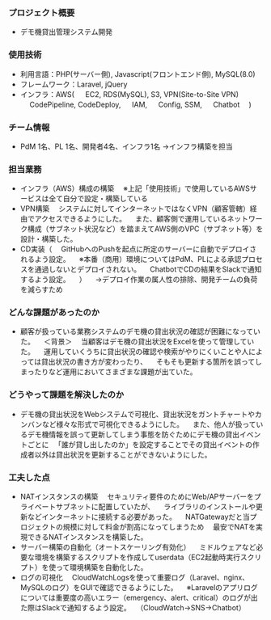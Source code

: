 ### プロジェクト概要
- デモ機貸出管理システム開発

### 使用技術
- 利用言語：PHP(サーバー側), Javascript(フロントエンド側), MySQL(8.0)
- フレームワーク：Laravel, jQuery
- インフラ：AWS(
　 EC2, RDS(MySQL), S3, VPN(Site-to-Site VPN)
　 CodePipeline, CodeDeploy,
　 IAM, 
　 Config, SSM,
　 Chatbot
　)

### チーム情報
- PdM 1名、PL 1名、開発者4名、インフラ1名
→インフラ構築を担当

### 担当業務
- インフラ（AWS）構成の構築
　※上記「使用技術」で使用しているAWSサービスは全て自分で設定・構築している
- VPN構築
　システムに対してインターネットではなくVPN（顧客管轄）経由でアクセスできるようにした。
　また、顧客側で運用しているネットワーク構成（サブネット状況など）を踏まえてAWS側のVPC（サブネット等）を設計・構築した。
- CD実装（
　GitHubへのPushを起点に所定のサーバーに自動でデプロイされるよう設定。
　※本番（商用）環境についてはPdM、PLによる承認プロセスを通過しないとデプロイされない。
　ChatbotでCDの結果をSlackで通知するよう設定。
　）
　→デプロイ作業の属人性の排除、開発チームの負荷を減らすため

### どんな課題があったのか
- 顧客が扱っている業務システムのデモ機の貸出状況の確認が困難になっていた。
　＜背景＞
　当顧客はデモ機の貸出状況をExcelを使って管理していた。
　運用していくうちに貸出状況の確認や検索がやりにくいことや人によっては貸出状況の書き方が変わったり、
　そもそも更新する箇所を誤ってしまったりなど運用においてさまざまな課題が出ていた。

### どうやって課題を解決したのか
- デモ機の貸出状況をWebシステムで可視化、貸出状況をガントチャートやカンバンなど様々な形式で可視化できるようにした。
　また、他人が扱っているデモ機情報を誤って更新してしまう事態を防ぐためにデモ機の貸出イベントごとに
　「誰が貸し出したのか」を設定することでその貸出イベントの作成者以外は貸出状況を更新することができないようにした。

### 工夫した点
- NATインスタンスの構築
　セキュリティ要件のためにWeb/APサーバーをプライベートサブネットに配置していたが、
　ライブラリのインストールや更新などインターネットに接続する必要があった。
　NATGatewayだと当プロジェクトの規模に対して料金が割高になってしまうため
　最安でNATを実現できるNATインスタンスを構築した。
- サーバー構築の自動化（オートスケーリング有効化）
　ミドルウェアなど必要な環境を構築するスクリプトを作成してuserdata（EC2起動時実行スクリプト）を使って環境構築を自動化した。
- ログの可視化
　CloudWatchLogsを使って重要ログ（Laravel、nginx、MySQLのログ）をGUIで確認できるようにした。
　※Laravelのアプリログについては重要度の高いエラー（emergency、alert、critical）のログが出た際はSlackで通知するよう設定。
　（CloudWatch→SNS→Chatbot）
